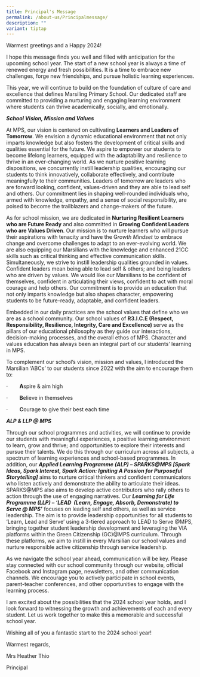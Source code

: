 ```yaml
---
title: Principal's Message
permalink: /about-us/Principalmessage/
description: ""
variant: tiptap
---
```

<p>Warmest greetings and a Happy 2024!</p><p>I hope this message finds you well and filled with anticipation for the upcoming school year. The start of a new school year is always a time of renewed energy and fresh possibilities. It is a time to embrace new challenges, forge new friendships, and pursue holistic learning experiences.</p><p>This year, we will continue to build on the foundation of culture of care and excellence that defines Marsiling Primary School. Our dedicated staff are committed to providing a nurturing and engaging learning environment where students can thrive academically, socially, and emotionally.</p><p></p><p><strong><em>School Vision, Mission and Values</em></strong></p><p>At MPS, our vision is centered on cultivating <strong>Learners and Leaders of Tomorrow</strong>. We envision a dynamic educational environment that not only imparts knowledge but also fosters the development of critical skills and qualities essential for the future. We aspire to empower our students to become lifelong learners, equipped with the adaptability and resilience to thrive in an ever-changing world. As we nurture positive learning dispositions, we concurrently instill leadership qualities, encouraging our students to think innovatively, collaborate effectively, and contribute meaningfully to their communities. Leaders of tomorrow are leaders who are forward looking, confident, values-driven and they are able to lead self and others. Our commitment lies in shaping well-rounded individuals who, armed with knowledge, empathy, and a sense of social responsibility, are poised to become the trailblazers and change-makers of the future.</p><p>As for school mission, we are dedicated in <strong>Nurturing Resilient Learners who are Future Ready</strong> and also committed in <strong>Growing</strong> <strong>Confident Leaders who are Values Driven</strong>. Our mission is to nurture learners who will pursue their aspirations with tenacity and have the G<em>rowth Mindset</em> to embrace change and overcome challenges to adapt to an ever-evolving world. We are also equipping our Marsilians with the knowledge and enhanced 21CC skills such as critical thinking and effective communication skills. Simultaneously, we strive to instill leadership qualities grounded in values. Confident leaders mean being able to lead self &amp; others; and being leaders who are driven by values. We would like our Marsilians to be confident of themselves, confident in articulating their views, confident to act with moral courage and help others. Our commitment is to provide an education that not only imparts knowledge but also shapes character, empowering students to be future-ready, adaptable, and confident leaders.</p><p>Embedded in our daily practices are the school values that define who we are as a school community. Our school values of <strong>R3.I.C.E (Respect, Responsibility, Resilience, Integrity, Care and Excellence) </strong>serve as the pillars of our educational philosophy as they guide our interactions, decision-making processes, and the overall ethos of MPS. Character and values education has always been an integral part of our students’ learning in MPS.</p><p>To complement our school’s vision, mission and values, I introduced the Marsilian ‘ABCs’ to our students since 2022 with the aim to encourage them to:</p><p>·&nbsp;&nbsp;&nbsp;&nbsp;&nbsp;&nbsp;&nbsp; <strong>A</strong>spire &amp; aim high</p><p>·&nbsp;&nbsp;&nbsp;&nbsp;&nbsp;&nbsp;&nbsp; <strong>B</strong>elieve in themselves</p><p>·&nbsp;&nbsp;&nbsp;&nbsp;&nbsp;&nbsp;&nbsp; <strong>C</strong>ourage to give their best each time</p><p></p><p><strong><em>ALP &amp; LLP @ MPS</em></strong></p><p>Through our school programmes and activities, we will continue to provide our students with meaningful experiences, a positive learning environment to learn, grow and thrive; and opportunities to explore their interests and pursue their talents. We do this through our curriculum across all subjects, a spectrum of learning experiences and school-based programmes. In addition, our <strong><em>Applied Learning Programme (ALP) – SPARKS@MPS [Spark Ideas, Spark Interest, Spark Action: Igniting A Passion for Purposeful Storytelling]</em></strong> aims to nurture critical thinkers and confident communicators who listen actively and demonstrate the ability to articulate their ideas. SPARKS@MPS also aims to develop active contributors who rally others to action through the use of engaging narratives. Our <strong><em>Learning for Life Programme (LLP) – ‘LEAD&nbsp; (Learn, Engage, Absorb, Demonstrate) to Serve @ MPS’</em></strong> focuses on leading self and others, as well as service leadership. The aim is to provide leadership opportunities for all students to ‘Learn, Lead and Serve’ using a 3-tiered approach to LEAD to Serve @MPS, bringing together student leadership development and leveraging the VIA platforms within the Green Citizenship (GC)@MPS curriculum. Through these platforms, we aim to instill in every Marsilian our school values and nurture responsible active citizenship through service leadership.</p><p>As we navigate the school year ahead, communication will be key. Please stay connected with our school community through our website, official Facebook and Instagram page, newsletters, and other communication channels. We encourage you to actively participate in school events, parent-teacher conferences, and other opportunities to engage with the learning process.</p><p>I am excited about the possibilities that the 2024 school year holds, and I look forward to witnessing the growth and achievements of each and every student. Let us work together to make this a memorable and successful school year.</p><p>Wishing all of you a fantastic start to the 2024 school year!</p><p></p><p>Warmest regards,</p><p>Mrs Heather Thio</p><p>Principal</p><p></p>